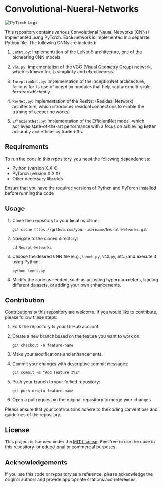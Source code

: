# Convolutional-Nueral-Networks
![PyTorch Logo](pytorch_logo.png)

This repository contains various Convolutional Neural Networks (CNNs) implemented using PyTorch. Each network is implemented in a separate Python file. The following CNNs are included:

1. `LeNet.py`: Implementation of the LeNet-5 architecture, one of the pioneering CNN models.

2. `VGG.py`: Implementation of the VGG (Visual Geometry Group) network, which is known for its simplicity and effectiveness.

3. `InceptionNet.py`: Implementation of the InceptionNet architecture, famous for its use of inception modules that help capture multi-scale features efficiently.

4. `ResNet.py`: Implementation of the ResNet (Residual Network) architecture, which introduced residual connections to enable the training of deeper networks.

5. `EffecientNet.py`: Implementation of the EfficientNet model, which achieves state-of-the-art performance with a focus on achieving better accuracy and efficiency trade-offs.

## Requirements

To run the code in this repository, you need the following dependencies:

- Python (version X.X.X)
- PyTorch (version X.X.X)
- Other necessary libraries

Ensure that you have the required versions of Python and PyTorch installed before running the code.

## Usage

1. Clone the repository to your local machine:
   ```
   git clone https://github.com/your-username/Neural-Networks.git
   ```

2. Navigate to the cloned directory:
   ```
   cd Neural-Networks
   ```

3. Choose the desired CNN file (e.g., `Lenet.py`, `VGG.py`, etc.) and execute it using Python:
   ```
   python Lenet.py
   ```

4. Modify the code as needed, such as adjusting hyperparameters, loading different datasets, or adding your own enhancements.

## Contribution

Contributions to this repository are welcome. If you would like to contribute, please follow these steps:

1. Fork the repository to your GitHub account.

2. Create a new branch based on the feature you want to work on:
   ```
   git checkout -b feature-name
   ```

3. Make your modifications and enhancements.

4. Commit your changes with descriptive commit messages:
   ```
   git commit -m "Add feature XYZ"
   ```

5. Push your branch to your forked repository:
   ```
   git push origin feature-name
   ```

6. Open a pull request on the original repository to merge your changes.

Please ensure that your contributions adhere to the coding conventions and guidelines of the repository.

## License

This project is licensed under the [MIT License](LICENSE). Feel free to use the code in this repository for educational or commercial purposes.

## Acknowledgements

If you use this code or repository as a reference, please acknowledge the original authors and provide appropriate citations and references.

